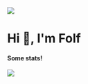 <img src="https://komarev.com/ghpvc/?username=faall1n"/>
<h1>Hi 👋, I'm Folf</h1>


#### Some stats!
<a src="https://discord.com/users/363385860432986113"><img src="https://lanyard-profile-readme.vercel.app/api/363385860432986113"/></a></td> 
